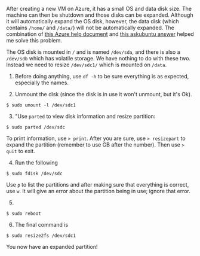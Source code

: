 After creating a new VM on Azure, it has a small OS and data disk size. The machine can then be shutdown and those disks can be expanded. Although it will automatically expand the OS disk, however, the data disk (which contains `/home/` and `/data/`) will not be automatically expanded. The combination of [this Azure help document](https://docs.microsoft.com/en-us/azure/virtual-machines/linux/expand-disks) and [this askubuntu answer](https://askubuntu.com/a/116367) helped me solve this problem.

The OS disk is mounted in `/` and is named `/dev/sda`, and there is also a `/dev/sdb` which has volatile storage. We have nothing to do with these two. Instead we need to resize `/dev/sdc1/` which is mounted on `/data`.

1. Before doing anything, use `df -h` to be sure everything is as expected, especially the names.

2. Unmount the disk (since the disk is in use it won't unmount, but it's Ok).
```
$ sudo umount -l /dev/sdc1
```

3. "Use `parted` to view disk information and resize partition:
```
$ sudo parted /dev/sdc
```
To print information, use `> print`. After you are sure, use `> resizepart` to expand the partition (remember to use GB after the number). Then use `> quit` to exit.

4. Run the following
```
$ sudo fdisk /dev/sdc
```
Use `p` to list the partitions and after making sure that everything is correct, use `w`. It will give an error about the partition being in use; ignore that error.

5.
```
$ sudo reboot
```

6. The final command is
```
$ sudo resize2fs /dev/sdc1
```

You now have an expanded partition!
